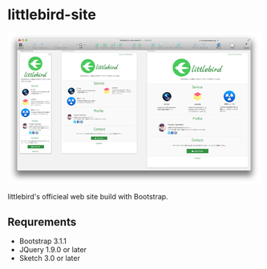 # littlebird-site

![](screenshot.png)

littlebird's officieal web site build with Bootstrap.

## Requrements

- Bootstrap 3.1.1
- JQuery 1.9.0 or later
- Sketch 3.0 or later